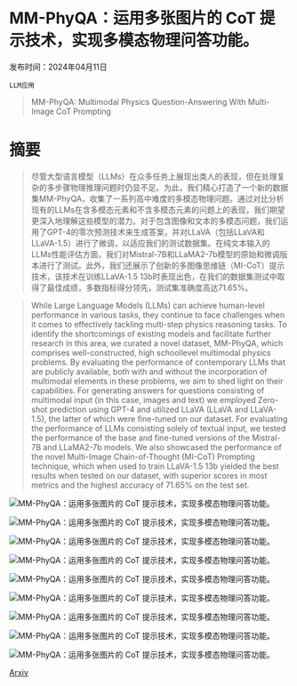 # MM-PhyQA：运用多张图片的 CoT 提示技术，实现多模态物理问答功能。

发布时间：2024年04月11日

`LLM应用`

> MM-PhyQA: Multimodal Physics Question-Answering With Multi-Image CoT Prompting

# 摘要

> 尽管大型语言模型（LLMs）在众多任务上展现出类人的表现，但在处理复杂的多步骤物理推理问题时仍显不足。为此，我们精心打造了一个新的数据集MM-PhyQA，收集了一系列高中难度的多模态物理问题。通过对比分析现有的LLMs在含多模态元素和不含多模态元素的问题上的表现，我们期望更深入地理解这些模型的潜力。对于包含图像和文本的多模态问题，我们运用了GPT-4的零次预测技术来生成答案，并对LLaVA（包括LLaVA和LLaVA-1.5）进行了微调，以适应我们的测试数据集。在纯文本输入的LLMs性能评估方面，我们对Mistral-7B和LLaMA2-7b模型的原始和微调版本进行了测试。此外，我们还展示了创新的多图像思维链（MI-CoT）提示技术，该技术在训练LLaVA-1.5 13b时表现出色，在我们的数据集测试中取得了最佳成绩，多数指标得分领先，测试集准确度高达71.65%。

> While Large Language Models (LLMs) can achieve human-level performance in various tasks, they continue to face challenges when it comes to effectively tackling multi-step physics reasoning tasks. To identify the shortcomings of existing models and facilitate further research in this area, we curated a novel dataset, MM-PhyQA, which comprises well-constructed, high schoollevel multimodal physics problems. By evaluating the performance of contemporary LLMs that are publicly available, both with and without the incorporation of multimodal elements in these problems, we aim to shed light on their capabilities. For generating answers for questions consisting of multimodal input (in this case, images and text) we employed Zero-shot prediction using GPT-4 and utilized LLaVA (LLaVA and LLaVA-1.5), the latter of which were fine-tuned on our dataset. For evaluating the performance of LLMs consisting solely of textual input, we tested the performance of the base and fine-tuned versions of the Mistral-7B and LLaMA2-7b models. We also showcased the performance of the novel Multi-Image Chain-of-Thought (MI-CoT) Prompting technique, which when used to train LLaVA-1.5 13b yielded the best results when tested on our dataset, with superior scores in most metrics and the highest accuracy of 71.65% on the test set.

![MM-PhyQA：运用多张图片的 CoT 提示技术，实现多模态物理问答功能。](../../../paper_images/2404.08704/flow.png)

![MM-PhyQA：运用多张图片的 CoT 提示技术，实现多模态物理问答功能。](../../../paper_images/2404.08704/example_qq.png)

![MM-PhyQA：运用多张图片的 CoT 提示技术，实现多模态物理问答功能。](../../../paper_images/2404.08704/cosine_similarity_heatmap.png)

![MM-PhyQA：运用多张图片的 CoT 提示技术，实现多模态物理问答功能。](../../../paper_images/2404.08704/micot_sample.png)

![MM-PhyQA：运用多张图片的 CoT 提示技术，实现多模态物理问答功能。](../../../paper_images/2404.08704/Figure_1.png)

![MM-PhyQA：运用多张图片的 CoT 提示技术，实现多模态物理问答功能。](../../../paper_images/2404.08704/Figure_2.png)

![MM-PhyQA：运用多张图片的 CoT 提示技术，实现多模态物理问答功能。](../../../paper_images/2404.08704/conceptual.png)

![MM-PhyQA：运用多张图片的 CoT 提示技术，实现多模态物理问答功能。](../../../paper_images/2404.08704/grounding.png)

![MM-PhyQA：运用多张图片的 CoT 提示技术，实现多模态物理问答功能。](../../../paper_images/2404.08704/computational.png)

[Arxiv](https://arxiv.org/abs/2404.08704)